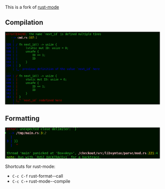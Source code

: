 This is a fork of [rust-mode](https://github.com/rust-lang/rust-mode)

## Compilation


![Alt text](/images/rust-compile.png?raw=true "Optional Title")

    
## Formatting

![Alt text](/images/rust-format.png?raw=true "Optional Title")
   

Shortcuts for rust-mode:

* `C-c C-f` rust-format--call
* `C-c C-+` rust-mode--compile
